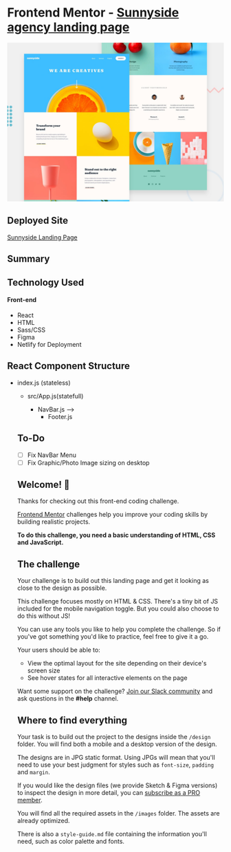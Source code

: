 # Frontend Mentor - [Sunnyside agency landing page](https://www.frontendmentor.io/challenges/sunnyside-agency-landing-page-7yVs3B6ef)

![Design preview for the Sunnyside agency landing page coding challenge](./src/design/desktop-preview.jpg)

## Deployed Site
[Sunnyside Landing Page](https://suspicious-booth-344c3d.netlify.app/)

## Summary

## Technology Used
#### Front-end
- React
- HTML
- Sass/CSS
- Figma
- Netlify for Deployment

## React Component Structure
- index.js (stateless)
    - src/App.js(statefull)
        - NavBar.js
            <!-- - SignupButton.js
        <!-- - LandingPage.js
        - ViewGardenButton.js
            - ViewGardenPage.js -->
                
        <!-- - NotFoundPage.js --> -->
        - Footer.js

## To-Do
- [ ] Fix NavBar Menu
- [ ] Fix Graphic/Photo Image sizing on desktop

## Welcome! 👋

Thanks for checking out this front-end coding challenge.

[Frontend Mentor](https://www.frontendmentor.io) challenges help you improve your coding skills by building realistic projects.

**To do this challenge, you need a basic understanding of HTML, CSS and JavaScript.**

## The challenge

Your challenge is to build out this landing page and get it looking as close to the design as possible.

This challenge focuses mostly on HTML & CSS. There's a tiny bit of JS included for the mobile navigation toggle. But you could also choose to do this without JS!

You can use any tools you like to help you complete the challenge. So if you've got something you'd like to practice, feel free to give it a go.

Your users should be able to:

- View the optimal layout for the site depending on their device's screen size
- See hover states for all interactive elements on the page

Want some support on the challenge? [Join our Slack community](https://www.frontendmentor.io/slack) and ask questions in the **#help** channel.

## Where to find everything

Your task is to build out the project to the designs inside the `/design` folder. You will find both a mobile and a desktop version of the design.

The designs are in JPG static format. Using JPGs will mean that you'll need to use your best judgment for styles such as `font-size`, `padding` and `margin`.

If you would like the design files (we provide Sketch & Figma versions) to inspect the design in more detail, you can [subscribe as a PRO member](https://www.frontendmentor.io/pro).

You will find all the required assets in the `/images` folder. The assets are already optimized.

There is also a `style-guide.md` file containing the information you'll need, such as color palette and fonts.